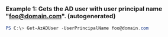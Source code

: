 ### Example 1: Gets the AD user with user principal name "foo@domain.com". (autogenerated)
```powershell
PS C:\> Get-AzADUser -UserPrincipalName foo@domain.com
```

